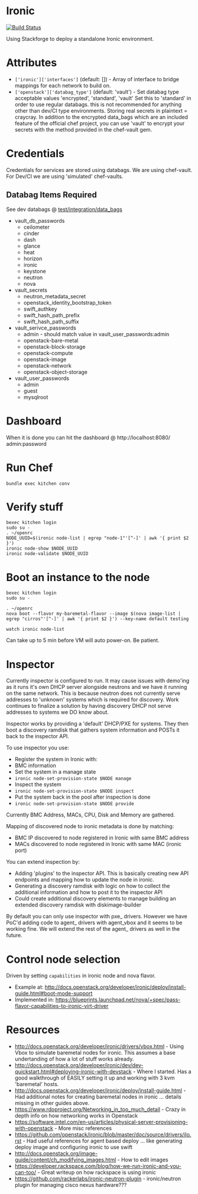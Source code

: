 Ironic
======
[![Build Status](https://travis-ci.org/jmccann/ironic.svg?branch=travis_ci)](https://travis-ci.org/jmccann/ironic)

Using Stackforge to deploy a standalone Ironic environment.

# Attributes

* `['ironic']['interfaces']` (default: []) - Array of interface to bridge mappings for each network to build on.
* `['openstack']['databag_type']` (default: 'vault') - Set databag type acceptable values
  'encrypted', 'standard', 'vault' Set this to 'standard' in order to use regular databags.
  this is not recommended for anything other than dev/CI
  type environments.  Storing real secrets in plaintext = craycray.
  In addition to the encrypted data_bags which are an included
  feature of the official chef project, you can use 'vault' to
  encrypt your secrets with the method provided in the chef-vault gem.

# Credentials

Credentials for services are stored using databags.  We are using chef-vault.
For Dev/CI we are using 'simulated' chef-vaults.

## Databag Items Required

See dev databags @ [test/integration/data_bags](test/integration/data_bags)

* vault_db_passwords
  * ceilometer
  * cinder
  * dash
  * glance
  * heat
  * horizon
  * ironic
  * keystone
  * neutron
  * nova
* vault_secrets
  * neutron_metadata_secret
  * openstack_identity_bootstrap_token
  * swift_authkey
  * swift_hash_path_prefix
  * swift_hash_path_suffix
* vault_serivce_passwords
  * admin - should match value in vault_user_passwords:admin
  * openstack-bare-metal
  * openstack-block-storage
  * openstack-compute
  * openstack-image
  * openstack-network
  * openstack-object-storage
* vault_user_passwords
  * admin
  * guest
  * mysqlroot

# Dashboard

When it is done you can hit the dashboard @ http://localhost:8080/ admin:password

# Run Chef
```
bundle exec kitchen conv
```

# Verify stuff

```
bexec kitchen login
sudo su -
. ~/openrc
NODE_UUID=$(ironic node-list | egrep "node-1"'[^-]' | awk '{ print $2 }')
ironic node-show $NODE_UUID
ironic node-validate $NODE_UUID
```

# Boot an instance to the node

```
bexec kitchen login
sudo su -

. ~/openrc
nova boot --flavor my-baremetal-flavor --image $(nova image-list | egrep "cirros"'[^-]' | awk '{ print $2 }') --key-name default testing

watch ironic node-list
```

Can take up to 5 min before VM will auto power-on.  Be patient.

# Inspector

Currently inspector is configured to run.  It may cause issues with demo'ing as it runs it's own DHCP server alongside neutrons and we have it running on the same network.  This is because neutron does not currently serve addresses to 'unknown' systems which is required for discovery.  Work continues to finalize a solution by having discovery DHCP not serve addresses to systems we DO know about.

Inspector works by providing a 'default' DHCP/PXE for systems.  They then boot a discovery ramdisk that gathers system information and POSTs it back to the inspector API.

To use inspector you use:
* Register the system in Ironic with:
 * BMC information
* Set the system in a manage state
 * `ironic node-set-provision-state $NODE manage`
* Inspect the system
 * `ironic node-set-provision-state $NODE inspect`
* Put the system back in the pool after inspection is done
 * `ironic node-set-provision-state $NODE provide`

Currently BMC Address, MACs, CPU, Disk and Memory are gathered.

Mapping of discovered node to ironic metadata is done by matching:
* BMC IP discovered to node registered in Ironic with same BMC address
* MACs discovered to node registered in Ironic with same MAC (ironic port)

You can extend inspection by:
* Adding 'plugins' to the inspector API.  This is basically creating new API endpoints and mapping how to update the node in ironic.
* Generating a discovery ramdisk with logic on how to collect the additional information and how to post it to the inspector API
 * Could create additional discovery elements to manage building an extended discovery ramdisk with diskimage-builder

By default you can only use inspector with pxe_ drivers.  However we have PoC'd adding code to agent_ drivers with agent_vbox and it seems to be working fine.  We will extend the rest of the agent_ drivers as well in the future.

# Control node selection

Driven by setting `capabilities` in ironic node and nova flavor.

* Example at: http://docs.openstack.org/developer/ironic/deploy/install-guide.html#boot-mode-support
* Implemented in: https://blueprints.launchpad.net/nova/+spec/pass-flavor-capabilities-to-ironic-virt-driver

# Resources

* http://docs.openstack.org/developer/ironic/drivers/vbox.html - Using Vbox to simulate baremetal nodes for ironic.  This assumes a base undertanding of how a lot of stuff works already.
* http://docs.openstack.org/developer/ironic/dev/dev-quickstart.html#deploying-ironic-with-devstack - Where I started.  Has a good walkthrough of EASILY setting it up and working with 3 kvm 'baremetal' hosts.
* http://docs.openstack.org/developer/ironic/deploy/install-guide.html - Had additional notes for creating baremetal nodes in ironic ... details missing in other guides above.
* https://www.rdoproject.org/Networking_in_too_much_detail - Crazy in depth info on how networking works in Openstack
* https://software.intel.com/en-us/articles/physical-server-provisioning-with-openstack - More misc references
* https://github.com/openstack/ironic/blob/master/doc/source/drivers/ilo.rst - Had useful references for agent based deploy ... like generating deploy image and configuring ironic to use swift
* http://docs.openstack.org/image-guide/content/ch_modifying_images.html - How to edit images
* https://developer.rackspace.com/blog/how-we-run-ironic-and-you-can-too/ - Great writeup on how rackspace is using ironic
* https://github.com/rackerlabs/ironic-neutron-plugin - ironic/neutron plugin for managing cisco nexus hardware???
